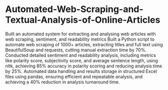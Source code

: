 # Automated-Web-Scraping-and-Textual-Analysis-of-Online-Articles
 Built an automated system for extracting and analysing web articles with web scraping, sentiment, and readability metrics
Built a Python script to automate web scraping of 1000+ articles, extracting titles and full text using BeautifulSoup and requests, cutting manual extraction time by 70%.
Conducted detailed sentiment and readability analysis, including metrics like polarity score, subjectivity score, and average sentence length, using nltk, achieving 85% accuracy in polarity scoring and reducing analysis time by 25%.
Automated data handling and results storage in structured Excel files using pandas, ensuring efficient and repeatable analysis, and achieving a 40% reduction in analysis turnaround time.
